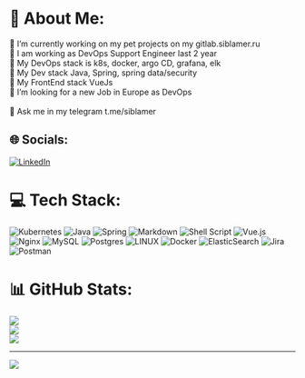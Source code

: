 # 💫 About Me:
🔭 I’m currently working on my pet projects on my gitlab.siblamer.ru<br>👾 I am working as DevOps Support Engineer last 2 year<br>🥇 My DevOps stack is k8s, docker, argo CD, grafana, elk<br>🥈 My Dev stack Java, Spring, spring data/security<br>🥉 My FrontEnd stack VueJs<br>🤝 I’m looking for a new Job in Europe as DevOps<br><br>💬 Ask me in my telegram t.me/siblamer<br>


## 🌐 Socials:
[![LinkedIn](https://img.shields.io/badge/LinkedIn-%230077B5.svg?logo=linkedin&logoColor=white)](https://linkedin.com/in/viktor-seleznev) 

# 💻 Tech Stack:
![Kubernetes](https://img.shields.io/badge/kubernetes-%23326ce5.svg?style=for-the-badge&logo=kubernetes&logoColor=white) ![Java](https://img.shields.io/badge/java-%23ED8B00.svg?style=for-the-badge&logo=java&logoColor=white) ![Spring](https://img.shields.io/badge/spring-%236DB33F.svg?style=for-the-badge&logo=spring&logoColor=white) ![Markdown](https://img.shields.io/badge/markdown-%23000000.svg?style=for-the-badge&logo=markdown&logoColor=white) ![Shell Script](https://img.shields.io/badge/shell_script-%23121011.svg?style=for-the-badge&logo=gnu-bash&logoColor=white) ![Vue.js](https://img.shields.io/badge/vuejs-%2335495e.svg?style=for-the-badge&logo=vuedotjs&logoColor=%234FC08D) ![Nginx](https://img.shields.io/badge/nginx-%23009639.svg?style=for-the-badge&logo=nginx&logoColor=white) ![MySQL](https://img.shields.io/badge/mysql-%2300f.svg?style=for-the-badge&logo=mysql&logoColor=white) ![Postgres](https://img.shields.io/badge/postgres-%23316192.svg?style=for-the-badge&logo=postgresql&logoColor=white) ![LINUX](https://img.shields.io/badge/Linux-FCC624?style=for-the-badge&logo=linux&logoColor=black) ![Docker](https://img.shields.io/badge/docker-%230db7ed.svg?style=for-the-badge&logo=docker&logoColor=white) ![ElasticSearch](https://img.shields.io/badge/-ElasticSearch-005571?style=for-the-badge&logo=elasticsearch) ![Jira](https://img.shields.io/badge/jira-%230A0FFF.svg?style=for-the-badge&logo=jira&logoColor=white) ![Postman](https://img.shields.io/badge/Postman-FF6C37?style=for-the-badge&logo=postman&logoColor=white)
# 📊 GitHub Stats:
![](https://github-readme-stats.vercel.app/api?username=siblamer&theme=nord&hide_border=false&include_all_commits=true&count_private=true)<br/>
![](https://github-readme-streak-stats.herokuapp.com/?user=siblamer&theme=nord&hide_border=false)<br/>
![](https://github-readme-stats.vercel.app/api/top-langs/?username=siblamer&theme=nord&hide_border=false&include_all_commits=true&count_private=true&layout=compact)

---
[![](https://visitcount.itsvg.in/api?id=siblamer&icon=0&color=0)](https://visitcount.itsvg.in)

<!-- Proudly created with GPRM ( https://gprm.itsvg.in ) -->
